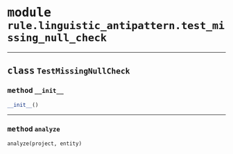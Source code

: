 <!-- markdownlint-disable -->

# <kbd>module</kbd> `rule.linguistic_antipattern.test_missing_null_check`






---

## <kbd>class</kbd> `TestMissingNullCheck`




### <kbd>method</kbd> `__init__`

```python
__init__()
```








---

### <kbd>method</kbd> `analyze`

```python
analyze(project, entity)
```






